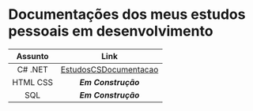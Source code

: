 # Documentações dos meus estudos pessoais em desenvolvimento

Assunto | Link 
:---: | :---: 
C# .NET | [EstudosCSDocumentacao](https://docs.google.com/document/d/1kOvpbQTnwymmDMv7S-rs1edFUpp-_zk7I0C7ePgWmGA/edit)
HTML CSS | _**Em Construção**_
SQL | _**Em Construção**_
